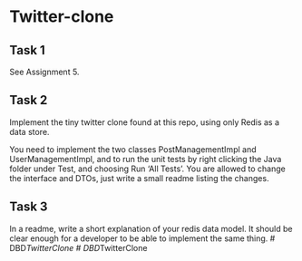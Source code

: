 # Twitter-clone
## Task 1
See Assignment 5.

## Task 2
Implement the tiny twitter clone found at this repo, using only Redis as a data store.

You need to implement the two classes PostManagementImpl and UserManagementImpl, and to run the unit tests by right clicking the Java folder under Test, and choosing Run ‘All Tests’.
You are allowed to change the interface and DTOs, just write a small readme listing the changes.

## Task 3
In a readme, write a short explanation of your redis data model. It should be clear enough for a developer to be able to implement the same thing.
#   D B D _ T w i t t e r C l o n e  
 #   D B D _ T w i t t e r C l o n e  
 